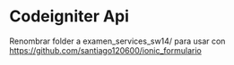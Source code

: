 # Codeigniter Api

Renombrar folder a examen_services_sw14/ para usar con https://github.com/santiago120600/ionic_formulario
